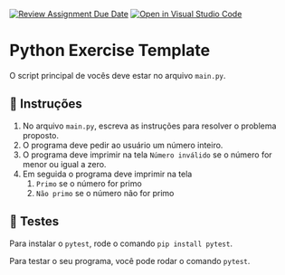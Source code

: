 [![Review Assignment Due Date](https://classroom.github.com/assets/deadline-readme-button-24ddc0f5d75046c5622901739e7c5dd533143b0c8e959d652212380cedb1ea36.svg)](https://classroom.github.com/a/a9GOQx2U)
[![Open in Visual Studio Code](https://classroom.github.com/assets/open-in-vscode-718a45dd9cf7e7f842a935f5ebbe5719a5e09af4491e668f4dbf3b35d5cca122.svg)](https://classroom.github.com/online_ide?assignment_repo_id=10975625&assignment_repo_type=AssignmentRepo)
# Python Exercise Template

O script principal de vocês deve estar no arquivo `main.py`.

## 📝 Instruções

1. No arquivo `main.py`, escreva as instruções para resolver o problema proposto.
2. O programa deve pedir ao usuário um número inteiro.
3. O programa deve imprimir na tela `Número inválido` se o número for menor ou igual a zero.
4. Em seguida o programa deve imprimir na tela
   1. `Primo` se o número for primo
   2. `Não primo` se o número não for primo

## 🧪 Testes

Para instalar o `pytest`, rode o comando `pip install pytest`.

Para testar o seu programa, você pode rodar o comando `pytest`.
